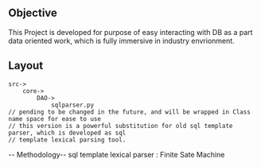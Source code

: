 Objective
---------
This Project is developed for purpose of easy interacting with DB as a part data oriented work, which is fully immersive in industry envrionment. 

Layout
------

    src->
        core->
            DAO->
                sqlparser.py 
    // pending to be changed in the future, and will be wrapped in Class name space for ease to use
    // this version is a powerful substitution for old sql template parser, which is developed as sql
    // template lexical parsing tool.
                     
                     
-- Methodology--
  sql template lexical parser : Finite Sate Machine
